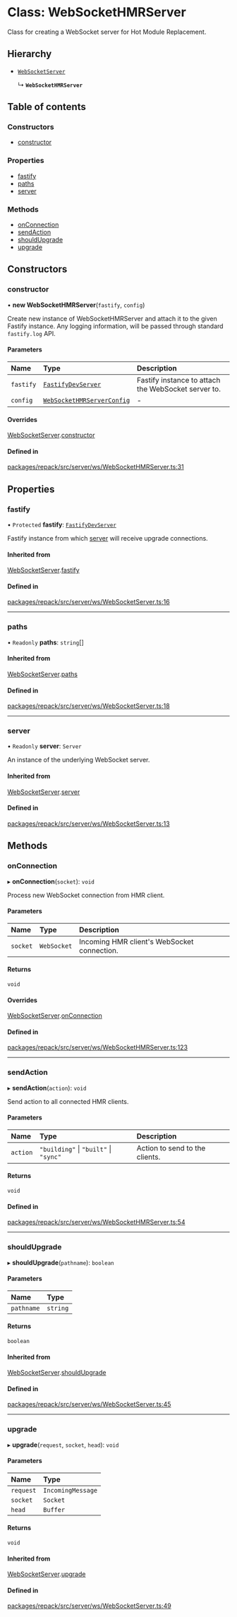 # Class: WebSocketHMRServer

Class for creating a WebSocket server for Hot Module Replacement.

## Hierarchy

- [`WebSocketServer`](WebSocketServer.md)

  ↳ **`WebSocketHMRServer`**

## Table of contents

### Constructors

- [constructor](WebSocketHMRServer.md#constructor)

### Properties

- [fastify](WebSocketHMRServer.md#fastify)
- [paths](WebSocketHMRServer.md#paths)
- [server](WebSocketHMRServer.md#server)

### Methods

- [onConnection](WebSocketHMRServer.md#onconnection)
- [sendAction](WebSocketHMRServer.md#sendaction)
- [shouldUpgrade](WebSocketHMRServer.md#shouldupgrade)
- [upgrade](WebSocketHMRServer.md#upgrade)

## Constructors

### constructor

• **new WebSocketHMRServer**(`fastify`, `config`)

Create new instance of WebSocketHMRServer and attach it to the given Fastify instance.
Any logging information, will be passed through standard `fastify.log` API.

#### Parameters

| Name | Type | Description |
| :------ | :------ | :------ |
| `fastify` | [`FastifyDevServer`](../types/FastifyDevServer.md) | Fastify instance to attach the WebSocket server to. |
| `config` | [`WebSocketHMRServerConfig`](../interfaces/WebSocketHMRServerConfig.md) | - |

#### Overrides

[WebSocketServer](WebSocketServer.md).[constructor](WebSocketServer.md#constructor)

#### Defined in

[packages/repack/src/server/ws/WebSocketHMRServer.ts:31](https://github.com/callstack/repack/blob/a78f6b9/packages/repack/src/server/ws/WebSocketHMRServer.ts#L31)

## Properties

### fastify

• `Protected` **fastify**: [`FastifyDevServer`](../types/FastifyDevServer.md)

Fastify instance from which [server](WebSocketHMRServer.md#server) will receive upgrade connections.

#### Inherited from

[WebSocketServer](WebSocketServer.md).[fastify](WebSocketServer.md#fastify)

#### Defined in

[packages/repack/src/server/ws/WebSocketServer.ts:16](https://github.com/callstack/repack/blob/a78f6b9/packages/repack/src/server/ws/WebSocketServer.ts#L16)

___

### paths

• `Readonly` **paths**: `string`[]

#### Inherited from

[WebSocketServer](WebSocketServer.md).[paths](WebSocketServer.md#paths)

#### Defined in

[packages/repack/src/server/ws/WebSocketServer.ts:18](https://github.com/callstack/repack/blob/a78f6b9/packages/repack/src/server/ws/WebSocketServer.ts#L18)

___

### server

• `Readonly` **server**: `Server`

An instance of the underlying WebSocket server.

#### Inherited from

[WebSocketServer](WebSocketServer.md).[server](WebSocketServer.md#server)

#### Defined in

[packages/repack/src/server/ws/WebSocketServer.ts:13](https://github.com/callstack/repack/blob/a78f6b9/packages/repack/src/server/ws/WebSocketServer.ts#L13)

## Methods

### onConnection

▸ **onConnection**(`socket`): `void`

Process new WebSocket connection from HMR client.

#### Parameters

| Name | Type | Description |
| :------ | :------ | :------ |
| `socket` | `WebSocket` | Incoming HMR client's WebSocket connection. |

#### Returns

`void`

#### Overrides

[WebSocketServer](WebSocketServer.md).[onConnection](WebSocketServer.md#onconnection)

#### Defined in

[packages/repack/src/server/ws/WebSocketHMRServer.ts:123](https://github.com/callstack/repack/blob/a78f6b9/packages/repack/src/server/ws/WebSocketHMRServer.ts#L123)

___

### sendAction

▸ **sendAction**(`action`): `void`

Send action to all connected HMR clients.

#### Parameters

| Name | Type | Description |
| :------ | :------ | :------ |
| `action` | ``"building"`` \| ``"built"`` \| ``"sync"`` | Action to send to the clients. |

#### Returns

`void`

#### Defined in

[packages/repack/src/server/ws/WebSocketHMRServer.ts:54](https://github.com/callstack/repack/blob/a78f6b9/packages/repack/src/server/ws/WebSocketHMRServer.ts#L54)

___

### shouldUpgrade

▸ **shouldUpgrade**(`pathname`): `boolean`

#### Parameters

| Name | Type |
| :------ | :------ |
| `pathname` | `string` |

#### Returns

`boolean`

#### Inherited from

[WebSocketServer](WebSocketServer.md).[shouldUpgrade](WebSocketServer.md#shouldupgrade)

#### Defined in

[packages/repack/src/server/ws/WebSocketServer.ts:45](https://github.com/callstack/repack/blob/a78f6b9/packages/repack/src/server/ws/WebSocketServer.ts#L45)

___

### upgrade

▸ **upgrade**(`request`, `socket`, `head`): `void`

#### Parameters

| Name | Type |
| :------ | :------ |
| `request` | `IncomingMessage` |
| `socket` | `Socket` |
| `head` | `Buffer` |

#### Returns

`void`

#### Inherited from

[WebSocketServer](WebSocketServer.md).[upgrade](WebSocketServer.md#upgrade)

#### Defined in

[packages/repack/src/server/ws/WebSocketServer.ts:49](https://github.com/callstack/repack/blob/a78f6b9/packages/repack/src/server/ws/WebSocketServer.ts#L49)
